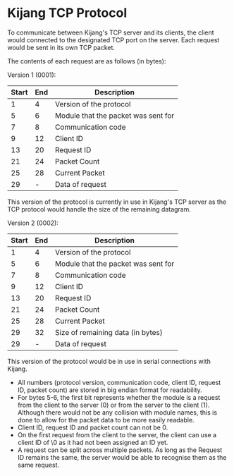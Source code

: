 # Kijang TCP Protocol

To communicate between Kijang's TCP server and its clients, the client would connected to the designated TCP port on the server. Each request would be sent in its own TCP packet.

The contents of each request are as follows (in bytes):

Version 1 (0001):

| Start | End | Description |
|-|-|-|
| 1 | 4 | Version of the protocol |
| 5 | 6 | Module that the packet was sent for |
| 7 | 8 | Communication code |
| 9 | 12 | Client ID |
| 13 | 20 | Request ID |
| 21 | 24 | Packet Count |
| 25 | 28 | Current Packet |
| 29 | - | Data of request |

This version of the protocol is currently in use in Kijang's TCP server as the TCP protocol would handle the size of the remaining datagram.

Version 2 (0002):

| Start | End | Description |
|-|-|-|
| 1 | 4 | Version of the protocol |
| 5 | 6 | Module that the packet was sent for |
| 7 | 8 | Communication code |
| 9 | 12 | Client ID |
| 13 | 20 | Request ID |
| 21 | 24 | Packet Count |
| 25 | 28 | Current Packet |
| 29 | 32 | Size of remaining data (in bytes) |
| 29 | - | Data of request |

This version of the protocol would be in use in serial connections with Kijang.

- All numbers (protocol version, communication code, client ID, request ID, packet count) are stored in big endian format for readability.
- For bytes 5-6, the first bit represents whether the module is a request from the client to the server (0) or from the server to the client (1). Although there would not be any collision with module names, this is done to allow for the packet data to be more easily readable.
- Client ID, request ID and packet count can not be 0.
- On the first request from the client to the server, the client can use a client ID of \0 as it had not been assigned an ID yet.
- A request can be split across multiple packets. As long as the Request ID remains the same, the server would be able to recognise them as the same request.
